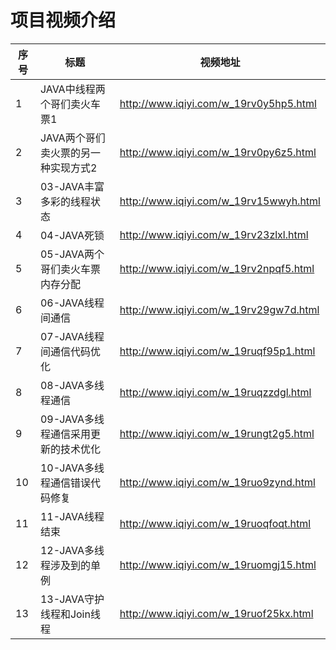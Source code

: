 项目视频介绍 
===========

|序号|标题|视频地址|
|---|----|-----|
|1|JAVA中线程两个哥们卖火车票1|http://www.iqiyi.com/w_19rv0y5hp5.html|
|2|JAVA两个哥们卖火票的另一种实现方式2|http://www.iqiyi.com/w_19rv0py6z5.html|
|3|03-JAVA丰富多彩的线程状态|http://www.iqiyi.com/w_19rv15wwyh.html|
|4|04-JAVA死锁|http://www.iqiyi.com/w_19rv23zlxl.html|
|5|05-JAVA两个哥们卖火车票内存分配|http://www.iqiyi.com/w_19rv2npqf5.html|
|6|06-JAVA线程间通信|http://www.iqiyi.com/w_19rv29gw7d.html|
|7|07-JAVA线程间通信代码优化|http://www.iqiyi.com/w_19ruqf95p1.html|
|8|08-JAVA多线程通信|http://www.iqiyi.com/w_19ruqzzdgl.html|
|9|09-JAVA多线程通信采用更新的技术优化|http://www.iqiyi.com/w_19rungt2g5.html|
|10|10-JAVA多线程通信错误代码修复|http://www.iqiyi.com/w_19ruo9zynd.html|
|11|11-JAVA线程结束|http://www.iqiyi.com/w_19ruoqfoqt.html|
|12|12-JAVA多线程涉及到的单例|http://www.iqiyi.com/w_19ruomgj15.html|
|13|13-JAVA守护线程和Join线程|http://www.iqiyi.com/w_19ruof25kx.html|







